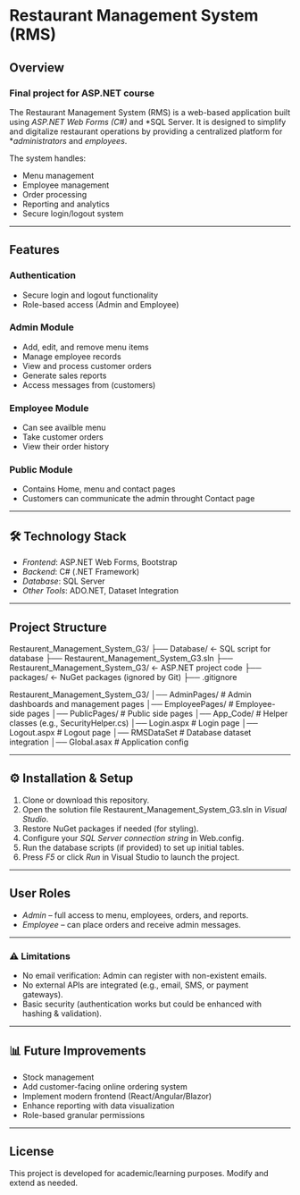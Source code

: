 # Restaurant Management System (RMS)

## Overview
### Final project for ASP.NET course
The Restaurant Management System (RMS) is a web-based application built using *ASP.NET Web Forms (C#)* and *SQL Server. It is designed to simplify and digitalize restaurant operations by providing a centralized platform for **administrators* and *employees*.

The system handles:
- Menu management
- Employee management
- Order processing
- Reporting and analytics
- Secure login/logout system

---

##  Features
###  Authentication
- Secure login and logout functionality
- Role-based access (Admin and Employee)

### Admin Module
- Add, edit, and remove menu items
- Manage employee records
- View and process customer orders
- Generate sales reports
- Access messages from (customers)

###  Employee Module
- Can see availble menu
- Take customer orders
- View their order history

###  Public Module
- Contains Home, menu and contact pages
- Customers can communicate the admin throught Contact page
---

## 🛠 Technology Stack
- *Frontend*: ASP.NET Web Forms, Bootstrap
- *Backend*: C# (.NET Framework)
- *Database*: SQL Server
- *Other Tools*: ADO.NET, Dataset Integration

---

##  Project Structure

Restaurent_Management_System_G3/
├── Database/                  ← SQL script for database
├── Restaurent_Management_System_G3.sln
├── Restaurent_Management_System_G3/  ← ASP.NET project code
├── packages/                  ← NuGet packages (ignored by Git)
├── .gitignore



Restaurent_Management_System_G3/
│── AdminPages/       # Admin dashboards and management pages
│── EmployeePages/    # Employee-side pages
│── PublicPages/      # Public side pages
│── App_Code/         # Helper classes (e.g., SecurityHelper.cs)
│── Login.aspx        # Login page
│── Logout.aspx       # Logout page
│── RMSDataSet        # Database dataset integration
│── Global.asax       # Application config

---

## ⚙ Installation & Setup
1. Clone or download this repository.
2. Open the solution file Restaurent_Management_System_G3.sln in *Visual Studio*.
3. Restore NuGet packages if needed (for styling).
4. Configure your *SQL Server connection string* in Web.config.
5. Run the database scripts (if provided) to set up initial tables.
6. Press *F5* or click *Run* in Visual Studio to launch the project.

---

##  User Roles
- *Admin* – full access to menu, employees, orders, and reports.
- *Employee* – can place orders and receive admin messages.

---

### ⚠ Limitations
- No email verification: Admin can register with non-existent emails.
- No external APIs are integrated (e.g., email, SMS, or payment gateways).
- Basic security (authentication works but could be enhanced with hashing & validation).

---

## 📊 Future Improvements
- Stock management
- Add customer-facing online ordering system
- Implement modern frontend (React/Angular/Blazor)
- Enhance reporting with data visualization
- Role-based granular permissions


---

##  License
This project is developed for academic/learning purposes. Modify and extend as needed.

